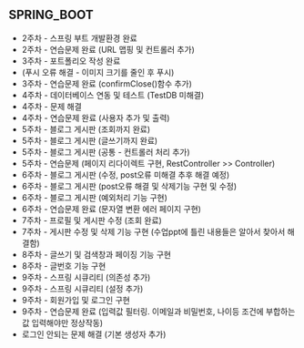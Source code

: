 ## SPRING_BOOT

- 2주차 - 스프링 부트 개발환경 완료
- 2주차 - 연습문제 완료 (URL 맵핑 및 컨트롤러 추가)
- 3주차 - 포트폴리오 작성 완료
- (푸시 오류 해결 - 이미지 크기를 줄인 후 푸시)
- 3주차 - 연습문제 완료 (confirmClose()함수 추가)
- 4주차 - 데이터베이스 연동 및 테스트 (TestDB 미해결)
- 4주차 - 문제 해결
- 4주차 - 연습문제 완료 (사용자 추가 및 출력)
- 5주차 - 블로그 게시판 (조회까지 완료)
- 5주차 - 블로그 게시판 (글쓰기까지 완료)
- 5주차 - 블로그 게시판 (공통 - 컨트롤러 처리 추가)
- 5주차 - 연습문제 (페이지 리다이렉트 구현, RestController >> Controller)
- 6주차 - 블로그 게시판 (수정, post오류 미해결 추후 해결 예정)
- 6주차 - 블로그 게시판 (post오류 해결 및 삭제기능 구현 및 수정)
- 6주차 - 블로그 게시판 (예외처리 기능 구현)
- 6주차 - 연습문제 완료 (문자열 변환 에러 페이지 구현)
- 7주차 - 프로필 및 게시판 수정 (조회 완료)
- 7주차 - 게시판 수정 및 삭제 기능 구현 (수업ppt에 틀린 내용들은 알아서 찾아서 해결함)
- 8주차 - 글쓰기 및 검색창과 페이징 기능 구현
- 8주차 - 글번호 기능 구현
- 9주차 - 스프링 시큐리티 (의존성 추가)
- 9주차 - 스프링 시큐리티 (설정 추가)
- 9주차 - 회원가입 및 로그인 구현
- 9주차 - 연습문제 완료 (입력값 필터링. 이메일과 비밀번호, 나이등 조건에 부합하는 값 입력해야만 정상작동)
- 로그인 안되는 문제 해결 (기본 생성자 추가)